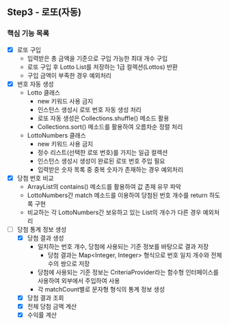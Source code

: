 
## Step3 - 로또(자동)

### 핵심 기능 목록
- [X] 로또 구입
  - 입력받은 총 금액을 기준으로 구입 가능한 최대 개수 구입
  - 로또 구입 후 Lotto List를 저장하는 1급 컬렉션(Lottos) 반환
  - 구입 금액이 부족한 경우 예외처리
- [X] 번호 자동 생성
  - Lotto 클래스
    - new 키워드 사용 금지
    - 인스턴스 생성시 로또 번호 자동 생성 처리
    - 로또 자동 생성은 Collections.shuffle() 메소드 활용
    - Collections.sort() 메소드를 활용하여 오름차순 정렬 처리
  - LottoNumbers 클래스
    - new 키워드 사용 금지
    - 정수 리스트(선택한 로또 번호)를 가지는 일급 컬렉션
    - 인스턴스 생성시 생성이 완료된 로또 번호 주입 필요
    - 입력받은 숫자 목록 중 중복 숫자가 존재하는 경우 예외처리
- [X] 당첨 번호 비교
  - ArrayList의 contains() 메소드를 활용하여 값 존재 유무 파악
  - LottoNumbers간 match 메소드를 이용하여 당첨된 번호 개수를 return 하도록 구현
  - 비교하는 각 LottoNumbers간 보유하고 있는 List의 개수가 다른 경우 예외처리
- [ ] 당첨 통계 정보 생성
  - [X] 당첨 결과 생성
    - 일치하는 번호 개수, 당첨에 사용되는 기준 정보를 바탕으로 결과 저장
      - 당첨 결과는 Map<Integer, Integer> 형식으로 번호 일치 개수와 전체 수의 쌍으로 저장
    - 당첨에 사용되는 기준 정보는 CriteriaProvider라는 함수형 인터페이스를 사용하여 외부에서 주입하여 사용
    - 각 matchCount별로 문자형 형식의 통계 정보 생성
  - [X] 당첨 결과 조회
  - [X] 전체 당첨 금액 계산
  - [X] 수익률 계산